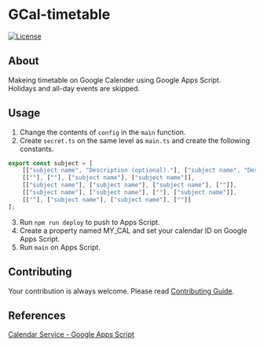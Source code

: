 # GCal-timetable
[![License](https://img.shields.io/github/license/rmuraix/Gcal-timetable)](./LICENSE)  
## About
Makeing timetable on Google Calender using Google Apps Script.  
Holidays and all-day events are skipped.  
## Usage
 
1. Change the contents of `config` in the `main` function.  
2. Create `secret.ts` on the same level as `main.ts` and create the following constants.  
```typescript
export const subject = [
    [["subject name", "Description (optional)."], ["subject name", "Description (optional)."], [""], [""]],
    [[""], [""], ["subject name"], ["subject name"]],
    [["subject name"], ["subject name"], ["subject name"], [""]],
    [["subject name"], ["subject name"], [""], ["subject name"]],
    [[""], ["subject name"], ["subject name"], [""]]
];
```  
3. Run `npm run deploy` to push to Apps Script.  
4. Create a property named MY_CAL and set your calendar ID on Google Apps Script. 
5. Run `main` on Apps Script.
## Contributing  
Your contribution is always welcome. Please read [Contributing Guide](.github/CONTRIBUTING.md).  
## References
[Calendar Service - Google Apps Script](https://developers.google.com/apps-script/reference/calendar)
